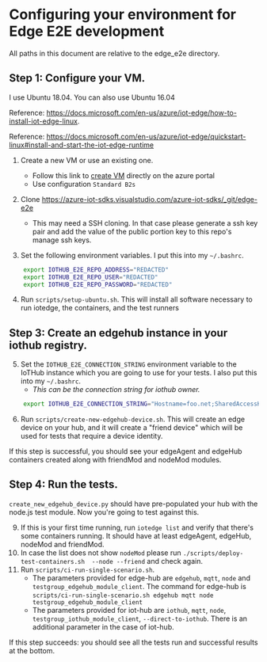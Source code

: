 # Configuring your environment for Edge E2E development

All paths in this document are relative to the edge_e2e directory.

## Step 1: Configure your VM.
I use Ubuntu 18.04.  You can also use Ubuntu 16.04

Reference: https://docs.microsoft.com/en-us/azure/iot-edge/how-to-install-iot-edge-linux.

Reference: https://docs.microsoft.com/en-us/azure/iot-edge/quickstart-linux#install-and-start-the-iot-edge-runtime

1. Create a new VM or use an existing one.
   * Follow this link to [create VM](https://docs.microsoft.com/en-us/azure/virtual-machines/linux/quick-create-portal) directly on the azure portal
   * Use configuration `Standard B2s`

2. Clone https://azure-iot-sdks.visualstudio.com/azure-iot-sdks/_git/edge-e2e
   * This may need a SSH cloning. In that case please generate a ssh key pair and add the value of the public portion key to this repo's manage ssh keys.
3. Set the following environment variables.  I put this into my `~/.bashrc`.

```bash
    export IOTHUB_E2E_REPO_ADDRESS="REDACTED"
    export IOTHUB_E2E_REPO_USER="REDACTED"
    export IOTHUB_E2E_REPO_PASSWORD="REDACTED"

```

4. Run `scripts/setup-ubuntu.sh`.  This will install all software necessary to run iotedge, the containers, and the test runners

## Step 3: Create an edgehub instance in your iothub registry.
5. Set the `IOTHUB_E2E_CONNECTION_STRING` environment variable to the IoTHub instance which you are going to use for your tests. I also put this into my `~/.bashrc`.
   * _This can be the connection string for iothub owner._


```bash
    export IOTHUB_E2E_CONNECTION_STRING="Hostname=foo.net;SharedAccessKeyName=fooowner;SharedAccessKey=a19JMdfy3yCrBiYE/gSSk3sUtHLKgoo000vTt3LUFJs="
```


6. Run `scripts/create-new-edgehub-device.sh`.  This will create an edge device on your hub, and it will create a "friend device" which will be used for tests that require a device identity.

If this step is successful, you should see your edgeAgent and edgeHub containers created along with friendMod and nodeMod modules.

## Step 4: Run the tests.
`create_new_edgehub_device.py` should have pre-populated your hub with the node.js test module. Now you're going to test against this.

9. If this is your first time running, run `iotedge list` and verify that there's some containers running.  It should have at least edgeAgent, edgeHub, nodeMod and friendMod.
10. In case the list does not show `nodeMod` please run `./scripts/deploy-test-containers.sh  --node --friend` and check again.
11. Run `scripts/ci-run-single-scenario.sh`.
    * The parameters provided for edge-hub are `edgehub`, `mqtt`, `node` and `testgroup_edgehub_module_client`. The command for edge-hub is `scripts/ci-run-single-scenario.sh edgehub mqtt node testgroup_edgehub_module_client`
    * The parameters provided for iot-hub are `iothub`, `mqtt`, `node`, `testgroup_iothub_module_client`, `--direct-to-iothub`. There is an additional parameter in the case of iot-hub.


If this step succeeds: you should see all the tests run and successful results at the bottom.
